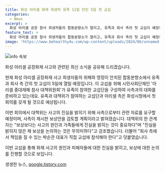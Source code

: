 ```yaml
---
title: 화성 아리셀 화재 희생자 유족 11일 만인 5일 첫 교섭
categories:
  - News
excerpt: >
  화성 아리셀 공장 참사 희생자들의 합동분향소가 열리고, 유족과 회사 측의 첫 교섭이 예정되어 있다. 대책위는 유족과의 교섭을 위해 꾸린 교섭단과 아리셀 측이 5일에 첫 회의를 갖을 예정이다. 사고 진상규명과 보상안 검토가 중요시되는 가운데, 대책위는 사고의 진실을 밝히는 것이 보상보다 우선이라고 강조했다. 또한, 회사 측 대표가 직접 교섭에 참석해야 한다는 주장을 제기했다.
feature_text: >
  화성 아리셀 공장 참사 희생자들의 합동분향소가 열리고, 유족과 회사 측의 첫 교섭이 예정되어 있다. 대책위는 유족과의 교섭을 위해 꾸린 교섭단과 아리셀 측이 5일에 첫 회의를 갖을 예정이다. 사고 진상규명과 보상안 검토가 중요시되는 가운데, 대책위는 사고의 진실을 밝히는 것이 보상보다 우선이라고 강조했다. 또한, 회사 측 대표가 직접 교섭에 참석해야 한다는 주장을 제기했다.
image: 'https://www.behealthy4u.com/wp-content/uploads/2024/06/unnamed-file.png'
---
```


<p><img src="https://www.behealthy4u.com/wp-content/uploads/2024/06/unnamed-file.png" alt="info 속보" /></p>

<p>화성 아리셀 공장화재 사고와 관련된 최신 소식을 공유해 드리겠습니다. </p>

<p>현재 화성 아리셀 공장화재 사고 희생자들의 위패와 영정이 안치된 합동분향소에서 유족과 회사 측 간의 첫 교섭이 5일에 열릴 예정입니다. 이 교섭을 위해 시민사회단체인 '아리셀 중대재해 참사 대책위원회'가 유족이 참여한 교섭단을 구성하여 사측과의 대화를 준비하고 있는데요. 유족과 대책위가 참여하는 교섭단과 아리셀 측은 화성시청에서 첫 회의를 갖게 될 것으로 예상됩니다.</p>

<p>이번 회의에서 대책위는 사고의 진실을 밝히기 위해 사측으로부터 관련 자료를 요구할 예정이며, 사측이 제시한 보상안을 검토할 계획이라고 밝혀졌습니다. 대책위의 한 관계자는 "보상보다는 사고의 원인과 가족들에게 진실을 밝히는 것이 중요하다"며 "진실을 밝히지 않은 채 보상을 논의하는 것은 무의미하다"고 강조했습니다. 더불어 "회사 측에서 책임을 질 수 있는 박순관 대표가 직접 교섭에 참석해야 한다"고 덧붙였습니다. </p>

<p>이번 교섭을 통해 화재 사고의 원인과 피해자들에 대한 진실을 밝히고, 보상에 대한 논의를 진행할 것으로 보입니다.</p>
생생한 뉴스, <a href="https://qoogle.tistory.com" rel="dofollow">qoogle.tistory.com</a>


